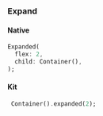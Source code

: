 ### Expand

#### Native

```dart
Expanded(
  flex: 2,
  child: Container(),
);
```

#### Kit

```dart
 Container().expanded(2);
```
